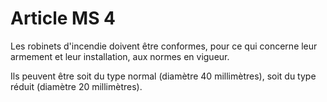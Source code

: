 # Article MS 4

Les robinets d'incendie doivent être conformes, pour ce qui concerne leur armement et leur installation, aux normes en vigueur.

Ils peuvent être soit du type normal (diamètre 40 millimètres), soit du type réduit (diamètre 20 millimètres).
